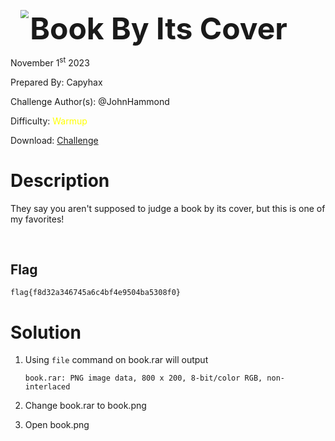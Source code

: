 <img src="https://i.imgur.com/SPDalOx.png" style="margin-left: 20px; zoom: 80%;" align=left />        <font size="10">**Book By Its Cover**</font>

November 1<sup>st</sup> 2023

Prepared By: Capyhax

Challenge Author(s): @JohnHammond

Difficulty: <font color=yellow>Warmup</font>

Download: [Challenge](https://github.com/Maclteration/Huntress-CTF-2023/raw/main/huntress-ctf-2023/warmup/%5BWarmup%5D%20Book%20By%20Its%20Cover/book.zip)

# Description

They say you aren't supposed to judge a book by its cover, but this is one of my favorites!

<br>

## Flag

`flag{f8d32a346745a6c4bf4e9504ba5308f0}`

# Solution

1. Using `file` command on book.rar will output

    ``` shell
    book.rar: PNG image data, 800 x 200, 8-bit/color RGB, non-interlaced
    ```

2. Change book.rar to book.png
3. Open book.png